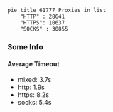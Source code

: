 
```mermaid
pie title 61777 Proxies in list
    "HTTP" : 28641
    "HTTPS": 10637
    "SOCKS" : 30855
```

### Some Info
#### Average Timeout

- mixed: 3.7s
- http: 1.9s
- https: 8.2s
- socks: 5.4s